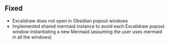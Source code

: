 ## Fixed
- Excalidraw does not open in Obsidian popout windows
- Implemented shared mermaid instance to avoid each Excalidraw popout window instantiating a new Mermaid (assuming the user uses mermaid in all the windows)